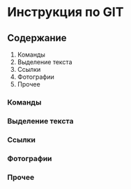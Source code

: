 # Инструкция по GIT

## Содержание

1. Команды
2. Выделение текста
3. Ссылки
5. Фотографии
6. Прочее

### Команды

### Выделение текста

### Ссылки

### Фотографии

### Прочее